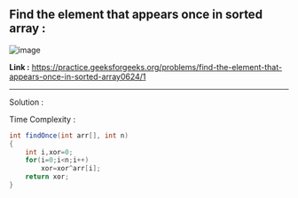 ## Find the element that appears once in sorted array :

![image](https://user-images.githubusercontent.com/23376002/172045087-20661105-b194-42d9-b3c1-96f233f4857e.png)


**Link :** https://practice.geeksforgeeks.org/problems/find-the-element-that-appears-once-in-sorted-array0624/1


------------------------------------------------------------------------------------------------------------------------------------------------------


Solution :

Time Complexity :


```java
int findOnce(int arr[], int n)
{
    int i,xor=0;
    for(i=0;i<n;i++)
        xor=xor^arr[i];
    return xor;
}
```



